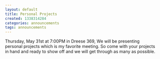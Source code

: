 ```yaml
---
layout: default
title: Personal Projects
created: 1338314284
categories: announcements
tags: announcements
---
```

Thursday, May 31st at 7:00PM in Dreese 369, We will be presenting personal projects which is my favorite meeting. So come with your projects in hand and ready to show off and we will get through as many as possible.
